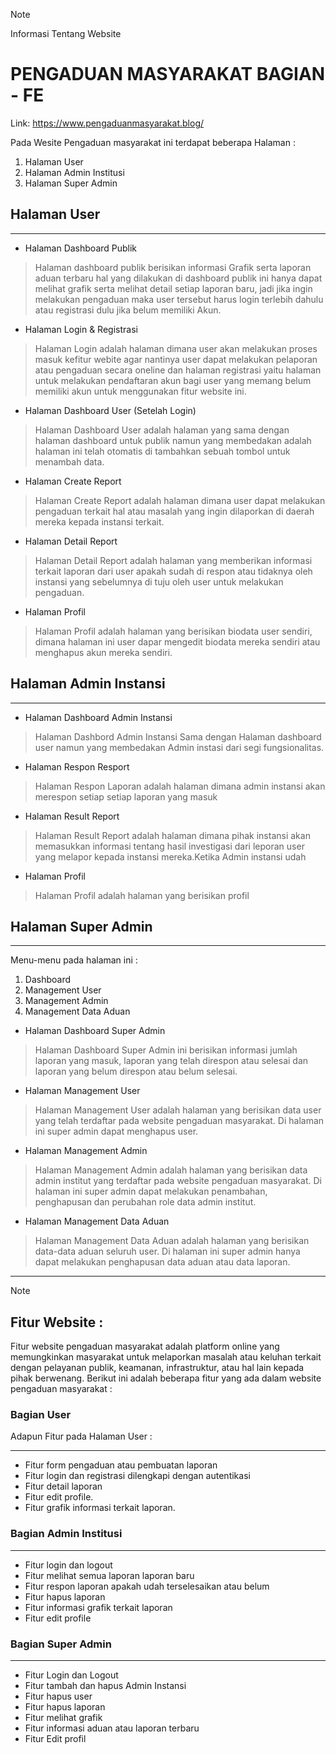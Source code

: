 > [!NOTE]
> Informasi Tentang Website

# **PENGADUAN MASYARAKAT BAGIAN - FE**

Link: https://www.pengaduanmasyarakat.blog/

Pada Wesite Pengaduan masyarakat ini terdapat beberapa Halaman :

1. Halaman User
2. Halaman Admin Institusi
3. Halaman Super Admin

## Halaman User

---

- Halaman Dashboard Publik

> Halaman dashboard publik berisikan informasi Grafik serta laporan aduan terbaru hal yang dilakukan di dashboard publik ini hanya dapat melihat grafik serta melihat detail setiap laporan baru, jadi jika ingin melakukan pengaduan maka user tersebut harus login terlebih dahulu atau registrasi dulu jika belum memiliki Akun.

- Halaman Login & Registrasi

> Halaman Login adalah halaman dimana user akan melakukan proses masuk kefitur webite agar nantinya user dapat melakukan pelaporan atau pengaduan secara oneline dan halaman registrasi yaitu halaman untuk melakukan pendaftaran akun bagi user yang memang belum memiliki akun untuk menggunakan fitur website ini.

- Halaman Dashboard User (Setelah Login)

> Halaman Dashboard User adalah halaman yang sama dengan halaman dashboard untuk publik namun yang membedakan adalah halaman ini telah otomatis di tambahkan sebuah tombol untuk menambah data.

- Halaman Create Report

> Halaman Create Report adalah halaman dimana user dapat melakukan pengaduan terkait hal atau masalah yang ingin dilaporkan di daerah mereka kepada instansi terkait.

- Halaman Detail Report

> Halaman Detail Report adalah halaman yang memberikan informasi terkait laporan dari user apakah sudah di respon atau tidaknya oleh instansi yang sebelumnya di tuju oleh user untuk melakukan pengaduan.

- Halaman Profil

> Halaman Profil adalah halaman yang berisikan biodata user sendiri, dimana halaman ini user dapar mengedit biodata mereka sendiri atau menghapus akun mereka sendiri.

## Halaman Admin Instansi

---

- Halaman Dashboard Admin Instansi

> Halaman Dashbord Admin Instansi Sama dengan Halaman dashboard user namun yang membedakan Admin instasi dari segi fungsionalitas.

- Halaman Respon Resport

> Halaman Respon Laporan adalah halaman dimana admin instansi akan merespon setiap setiap laporan yang masuk

- Halaman Result Report

> Halaman Result Report adalah halaman dimana pihak instansi akan memasukkan informasi tentang hasil investigasi dari leporan user yang melapor kepada instansi mereka.Ketika Admin instansi udah

- Halaman Profil

> Halaman Profil adalah halaman yang berisikan profil

## Halaman Super Admin

---

Menu-menu pada halaman ini :

1. Dashboard
2. Management User
3. Management Admin
4. Management Data Aduan

- Halaman Dashboard Super Admin

> Halaman Dashboard Super Admin ini berisikan informasi jumlah laporan yang masuk, laporan yang telah direspon atau selesai dan laporan yang belum direspon atau belum selesai.

- Halaman Management User

> Halaman Management User adalah halaman yang berisikan data user yang telah terdaftar pada website pengaduan masyarakat. Di halaman ini super admin dapat menghapus user.

- Halaman Management Admin

> Halaman Management Admin adalah halaman yang berisikan data admin institut yang terdaftar pada website pengaduan masyarakat. Di halaman ini super admin dapat melakukan penambahan, penghapusan dan perubahan role data admin institut.

- Halaman Management Data Aduan

> Halaman Management Data Aduan adalah halaman yang berisikan data-data aduan seluruh user. Di halaman ini super admin hanya dapat melakukan penghapusan data aduan atau data laporan.

---

> [!NOTE]

## Fitur Website :

Fitur website pengaduan masyarakat adalah platform online yang memungkinkan masyarakat untuk melaporkan masalah atau keluhan terkait dengan pelayanan publik, keamanan, infrastruktur, atau hal lain kepada pihak berwenang. Berikut ini adalah beberapa fitur yang ada dalam website pengaduan masyarakat :

### Bagian User

Adapun Fitur pada Halaman User :

---

- Fitur form pengaduan atau pembuatan laporan
- Fitur login dan registrasi dilengkapi dengan autentikasi
- Fitur detail laporan
- Fitur edit profile.
- Fitur grafik informasi terkait laporan.

### Bagian Admin Institusi

---

- Fitur login dan logout
- Fitur melihat semua laporan laporan baru
- Fitur respon laporan apakah udah terselesaikan atau belum
- Fitur hapus laporan
- Fitur informasi grafik terkait laporan
- Fitur edit profile

### Bagian Super Admin

---

- Fitur Login dan Logout
- Fitur tambah dan hapus Admin Instansi
- Fitur hapus user
- Fitur hapus laporan
- Fitur melihat grafik
- Fitur informasi aduan atau laporan terbaru
- Fitur Edit profil
